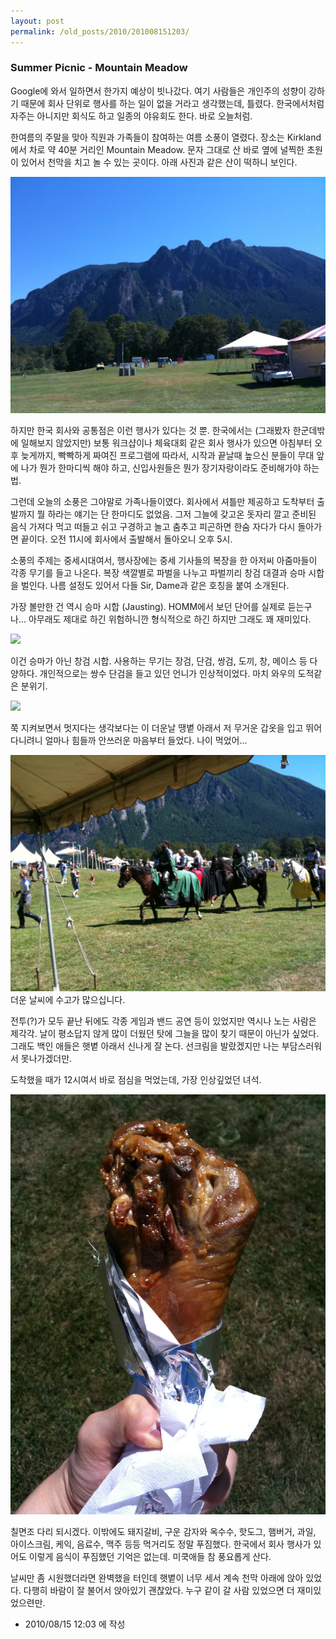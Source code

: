```yaml
---
layout: post
permalink: /old_posts/2010/201008151203/
---
```


### Summer Picnic - Mountain Meadow

Google에 와서 일하면서 한가지 예상이 빗나갔다. 여기 사람들은 개인주의 성향이 강하기 때문에 회사 단위로 행사를 하는 일이 없을 거라고 생각했는데, 틀렸다. 한국에서처럼 자주는 아니지만 회식도 하고 일종의 야유회도 한다. 바로 오늘처럼.

한여름의 주말을 맞아 직원과 가족들이 참여하는 여름 소풍이 열렸다. 장소는 Kirkland에서 차로 약 40분 거리인 Mountain Meadow. 문자 그대로 산 바로 옆에 널찍한 초원이 있어서 천막을 치고 놀 수 있는 곳이다. 아래 사진과 같은 산이 떡하니 보인다.

![c0003499_4c6750add9804.jpg](201008151203/c0003499_4c6750add9804.jpg)

하지만 한국 회사와 공통점은 이런 행사가 있다는 것 뿐. 한국에서는 (그래봤자 한군데밖에 일해보지 않았지만) 보통 워크샵이나 체육대회 같은 회사 행사가 있으면 아침부터 오후 늦게까지, 빡빡하게 짜여진 프로그램에 따라서, 시작과 끝날때 높으신 분들이 무대 앞에 나가 뭔가 한마디씩 해야 하고, 신입사원들은 뭔가 장기자랑이라도 준비해가야 하는 법.

그런데 오늘의 소풍은 그야말로 가족나들이였다. 회사에서 셔틀만 제공하고 도착부터 출발까지 뭘 하라는 얘기는 단 한마디도 없었음. 그저 그늘에 갖고온 돗자리 깔고 준비된 음식 가져다 먹고 떠들고 쉬고 구경하고 놀고 춤추고 피곤하면 한숨 자다가 다시 돌아가면 끝이다. 오전 11시에 회사에서 출발해서 돌아오니 오후 5시.

소풍의 주제는 중세시대여서, 행사장에는 중세 기사들의 복장을 한 아저씨 아줌마들이 각종 무기를 들고 나온다. 복장 색깔별로 파벌을 나누고 파벌끼리 창검 대결과 승마 시합을 벌인다. 나름 설정도 있어서 다들 Sir, Dame과 같은 호칭을 붙여 소개된다.

가장 볼만한 건 역시 승마 시합 (Jausting). HOMM에서 보던 단어를 실제로 듣는구나... 아무래도 제대로 하긴 위험하니깐 형식적으로 하긴 하지만 그래도 꽤 재미있다.

<img src="img/video_notice.jpg"/>


이건 승마가 아닌 창검 시합. 사용하는 무기는 장검, 단검, 쌍검, 도끼, 창, 메이스 등 다양하다. 개인적으로는 쌍수 단검을 들고 있던 언니가 인상적이었다. 마치 와우의 도적같은 분위기.

<img src="img/video_notice.jpg"/>


쭉 지켜보면서 멋지다는 생각보다는 이 더운날 땡볕 아래서 저 무거운 갑옷을 입고 뛰어다니려니 얼마나 힘들까 안쓰러운 마음부터 들었다. 나이 먹었어...

![c0003499_4c675b54e64c1.jpg](201008151203/c0003499_4c675b54e64c1.jpg)
더운 날씨에 수고가 많으십니다.

전투(?)가 모두 끝난 뒤에도 각종 게임과 밴드 공연 등이 있었지만 역시나 노는 사람은 제각각. 날이 평소답지 않게 많이 더웠던 탓에 그늘을 많이 찾기 때문이 아닌가 싶었다. 그래도 백인 애들은 햇볕 아래서 신나게 잘 논다. 선크림을 발랐겠지만 나는 부담스러워서 못나가겠더만.

도착했을 때가 12시여서 바로 점심을 먹었는데, 가장 인상깊었던 녀석.

![c0003499_4c67576b47817.jpg](201008151203/c0003499_4c67576b47817.jpg)

칠면조 다리 되시겠다. 이밖에도 돼지갈비, 구운 감자와 옥수수, 핫도그, 햄버거, 과일, 아이스크림, 케익, 음료수, 맥주 등등 먹거리도 정말 푸짐했다. 한국에서 회사 행사가 있어도 이렇게 음식이 푸짐했던 기억은 없는데. 미쿡애들 참 풍요롭게 산다.

날씨만 좀 시원했더라면 완벽했을 터인데 햇볕이 너무 세서 계속 천막 아래에 앉아 있었다. 다행히 바람이 잘 불어서 앉아있기 괜찮았다. 누구 같이 갈 사람 있었으면 더 재미있었으련만.




- 2010/08/15 12:03 에 작성